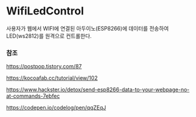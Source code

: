 # WifiLedControl

사용자가 웹에서 WIFI에 연결된 아두이노(ESP8266)에 데이터를 전송하여 LED(ws2812)를 원격으로 컨트롤한다.

### 참조

https://postpop.tistory.com/87

https://kocoafab.cc/tutorial/view/102

https://www.hackster.io/detox/send-esp8266-data-to-your-webpage-no-at-commands-7ebfec

https://codepen.io/codelog/pen/qqZEqJ
